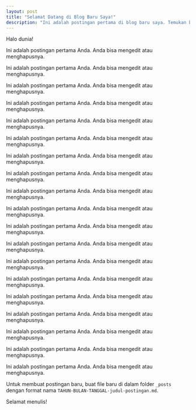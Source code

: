 ```yaml
---
layout: post
title: "Selamat Datang di Blog Baru Saya!"
description: "Ini adalah postingan pertama di blog baru saya. Temukan berbagai informasi menarik di sini."
---
```


Halo dunia!

Ini adalah postingan pertama Anda. Anda bisa mengedit atau menghapusnya.

Ini adalah postingan pertama Anda. Anda bisa mengedit atau menghapusnya.

Ini adalah postingan pertama Anda. Anda bisa mengedit atau menghapusnya.

Ini adalah postingan pertama Anda. Anda bisa mengedit atau menghapusnya.

Ini adalah postingan pertama Anda. Anda bisa mengedit atau menghapusnya.

Ini adalah postingan pertama Anda. Anda bisa mengedit atau menghapusnya.

Ini adalah postingan pertama Anda. Anda bisa mengedit atau menghapusnya.

Ini adalah postingan pertama Anda. Anda bisa mengedit atau menghapusnya.

Ini adalah postingan pertama Anda. Anda bisa mengedit atau menghapusnya.

Ini adalah postingan pertama Anda. Anda bisa mengedit atau menghapusnya.

Ini adalah postingan pertama Anda. Anda bisa mengedit atau menghapusnya.

Ini adalah postingan pertama Anda. Anda bisa mengedit atau menghapusnya.

Ini adalah postingan pertama Anda. Anda bisa mengedit atau menghapusnya.

Ini adalah postingan pertama Anda. Anda bisa mengedit atau menghapusnya.

Ini adalah postingan pertama Anda. Anda bisa mengedit atau menghapusnya.

Ini adalah postingan pertama Anda. Anda bisa mengedit atau menghapusnya.

Ini adalah postingan pertama Anda. Anda bisa mengedit atau menghapusnya.

Ini adalah postingan pertama Anda. Anda bisa mengedit atau menghapusnya.

Ini adalah postingan pertama Anda. Anda bisa mengedit atau menghapusnya.

Untuk membuat postingan baru, buat file baru di dalam folder `_posts` dengan format nama `TAHUN-BULAN-TANGGAL-judul-postingan.md`.


Selamat menulis!
